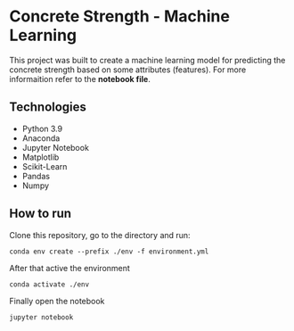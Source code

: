 # Concrete Strength - Machine Learning
This project was built to create a machine learning model for predicting the concrete strength based on some attributes (features). For more informaition refer to the **notebook file**.

## Technologies
* Python 3.9
* Anaconda
* Jupyter Notebook
* Matplotlib
* Scikit-Learn
* Pandas
* Numpy

## How to run
Clone this repository, go to the directory and run:
```
conda env create --prefix ./env -f environment.yml
```
After that active the environment
```
conda activate ./env
```

Finally open the notebook
```
jupyter notebook
```
